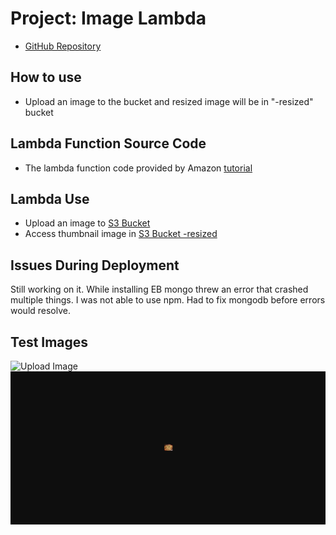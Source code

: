# Project: Image Lambda

- [GitHub Repository]()

## How to use

- Upload an image to the bucket and resized image will be in "-resized" bucket

## Lambda Function Source Code

- The lambda function code provided by Amazon [tutorial](https://docs.aws.amazon.com/lambda/latest/dg/with-s3-example.html)

## Lambda Use

- Upload an image to [S3 Bucket](https://s3.console.aws.amazon.com/s3/buckets/thumbnail-maker2-resized?region=us-west-2&tab=objects)
- Access thumbnail image in [S3 Bucket -resized](https://s3.console.aws.amazon.com/s3/buckets/thumbnail-maker2-resized?region=us-west-2&tab=objects)

## Issues During Deployment

Still working on it. While installing EB mongo threw an error that crashed multiple things. I was not able to use npm. Had to fix mongodb before errors would resolve. 

## Test Images

![Upload Image](assets/lab18-src-img.png)
![Thumbnail Image](assets/lab18-thumb-img.png)